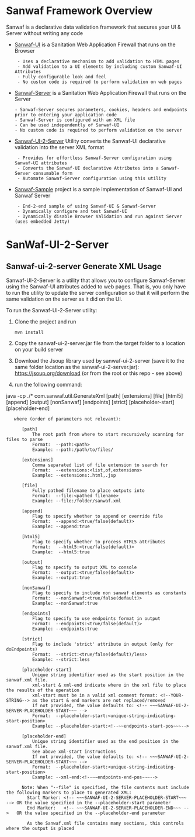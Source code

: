 # Sanwaf Framework Overview
 Sanwaf is a declarative data validation framework that secures your UI & Server without writing any code

- [Sanwaf-UI](https://github.com/bernardo1024/Sanwaf-UI) is a Sanitation Web Application Firewall that runs on the Browser
        
       - Uses a declarative mechanism to add validation to HTML pages
       - Add validation to a UI elements by including custom Sanwaf-UI Attributes
       - Fully configurable look and feel
       - No custom code is required to perform validation on web pages

-  [Sanwaf-Server](https://github.com/bernardo1024/Sanwaf-Server) is a Sanitation Web Application Firewall that runs on the Server
        
       - Sanwaf-Server secures parameters, cookies, headers and endpoints prior to entering your application code
       - Sanwaf-Server is configured with an XML file
       - Can be used independently of Sanwaf-UI
       - No custom code is required to perform validation on the server

- [Sanwaf-UI-2-Server](https://github.com/bernardo1024/Sanwaf-UI-2-Server) Utility converts the Sanwaf-UI declarative validation into the server XML format
        
       - Provides for effortless Sanwaf-Server configuration using Sanwaf-UI attributes
       - Converts the Sanwaf-UI declarative Attributes into a Sanwaf-Server consumable form
       - Automate Sanwaf-Server configuration using this utility

- [Sanwaf-Sample](https://github.com/bernardo1024/Sanwaf-Sample) project is a sample implementation of Sanwaf-UI and Sanwaf Server

       - End-2-end sample of using Sanwaf-UI & Sanwaf-Server
       - Dynamically configure and test Sanwaf-UI 
       - Dynamically disable Browser Validation and run against Server (uses embedded Jetty)

# SanWaf-UI-2-Server
Sanwaf-ui-2-server Generate XML Usage
-------------------------------------

Sanwaf-UI-2-Server is a utility that allows you to configure Sanwaf-Server using the Sanwaf-UI attributes added to web pages.  That is, you only have to run the utility to update the server configuration so that it will perform the same validation on the server as it did on the UI.

To run the Sanwaf-UI-2-Server utility:

1. Clone the project and run 
           
       mvn install 
        
3. Copy the sanwaf-ui-2-server.jar file from the target folder to a location on your build server

4. Download the Jsoup library used by sanwaf-ui-2-server (save it to the same folder location as the sanwaf-ui-2-server.jar): https://jsoup.org/download (or from the root or this repo - see above)

5. run the following command:

java -cp ./* com.sanwaf.util.GenerateXml [path] [extensions] [file] [html5] [append] [output] [nonSanwaf] [endpoints] [strict] [placeholder-start] [placeholder-end]

       where (order of parameters not relevant):
        
          [path] 
              The root path from where to start recursively scanning for files to parse
              Format:  --path:<path>
              Example: --path:/path/to/files/

          [extensions]
              Comma separated list of file extension to search for
              Format:  --extensions:<list,of,extensions>
              Example: --extensions:.html,.jsp

          [file]
              Fully pathed filename to place outputs into
              Format:  --file:<pathed filename>
              Example: --file:/folder/sanwaf.xml

          [append]
              Flag to specify whether to append or override file
              Format:  --append:<true/false(default)>
              Example: --append:true

          [html5]
              Flag to specify whether to process HTML5 attributes
              Format:   --html5:<true/false(default)>
              Example:  --html5:true

          [output]
              Flag to specify to output XML to console
              Format:  --output:<true/false(default)>
              Example: --output:true

          [nonSanwaf]
              Flag to specify to include non sanwaf elements as constants
              Format:  --nonSanwaf:<true/false(default)>
              Example: --nonSanwaf:true

          [endpoints]
              Flag to specify to use endpoints format in output
              Format:  --endpoints:<true/false(default)>
              Example: --endpoints:true

          [strict]
              Flag to include 'strict' attribute in output (only for doEndpoints)
              Format:  --strict:<true/false(default)/less>
              Example: --strict:less

          [placeholder-start]
              Unique string identifier used as the start position in the sanwaf.xml file.
              xml-start & xml-end indicate where in the xml file to place the results of the operation
              xml-start must be in a valid xml comment format: <!--YOUR-STRING--> as the start & end markers are not replaced/removed
              If not provided, the value defaults to: <!-- ~~~SANWAF-UI-2-SERVER-PLACEHOLDER-START~~~ -->
              Format:  --placeholder-start:<unique-string-indicating-start-position>
              Example: --placeholder-start:<!--~~endpoints-start-pos~~~-->

          [placeholder-end]
              Unique string identifier used as the end position in the sanwaf.xml file.
              See above xml-start instructions
              If not provided, the value defaults to: <!-- ~~~SANWAF-UI-2-SERVER-PLACEHOLDER-START~~~ -->
              Format:  --placeholder-start:<unique-string-indicating-start-position>
              Example: --xml-end:<!--~~endpoints-end-pos~~~-->
 
          Note: When "--file" is specified, the file contents must include the following markers to place to generated XML:
            Start Marker: <!-- ~~~SANWAF-UI-2-SERVER-PLACEHOLDER-START~~~ --> OR the value specified in the --placeholder-start parameter
            End Marker:   <!-- ~~~SANWAF-UI-2-SERVER-PLACEHOLDER-END~~~ -->   OR the value specified in the --placeholder-end parameter

            As the Sanwaf.xml file contains many sections, this controls where the output is placed
